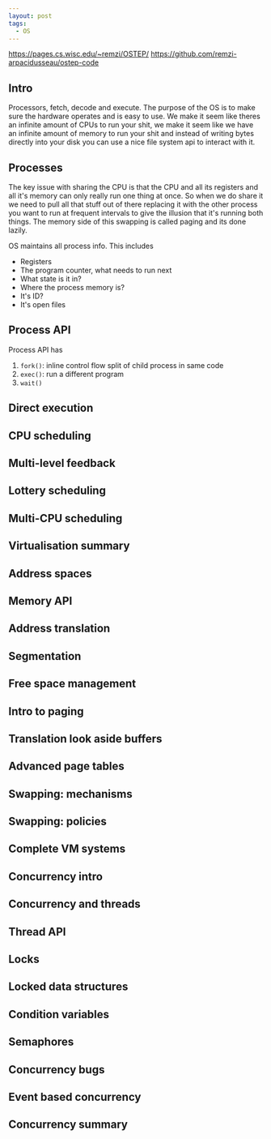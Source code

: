 ```yaml
---
layout: post
tags:
  - OS
---
```

<https://pages.cs.wisc.edu/~remzi/OSTEP/>
<https://github.com/remzi-arpacidusseau/ostep-code>
## Intro
Processors, fetch, decode and execute. The purpose of the OS is to make sure the hardware operates and is easy to use. We make it seem like theres an infinite amount of CPUs to run your shit, we make it seem like we have an infinite amount of memory to run your shit and instead of writing bytes directly into your disk you can use a nice file system api to interact with it.
## Processes
The key issue with sharing the CPU is that the CPU and all its registers and all it's memory can only really run one thing at once. So when we do share it we need to pull all that stuff out of there replacing it with the other process you want to run at frequent intervals to give the illusion that it's running both things. The memory side of this swapping is called paging and its done lazily.

OS maintains all process info. This includes
- Registers
- The program counter, what needs to run next
- What state is it in?
- Where the process memory is?
- It's ID?
- It's open files

## Process API
Process API has
1. `fork()`: inline control flow split of child process in same code
2. `exec()`: run a different program
3. `wait()`

## Direct execution
## CPU scheduling
## Multi-level feedback
## Lottery scheduling
## Multi-CPU scheduling
## Virtualisation summary
## Address spaces
## Memory API
## Address translation
## Segmentation
## Free space management
## Intro to paging
## Translation look aside buffers
## Advanced page tables
## Swapping: mechanisms
## Swapping: policies
## Complete VM systems
## Concurrency intro
## Concurrency and threads
## Thread API
## Locks
## Locked data structures
## Condition variables
## Semaphores
## Concurrency bugs
## Event based concurrency
## Concurrency summary

